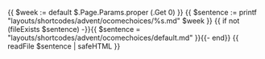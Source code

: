 {{ $week := default $.Page.Params.proper (.Get 0) }}
{{ $sentence := printf "layouts/shortcodes/advent/ocomechoices/%s.md" $week }}
{{ if not (fileExists $sentence) -}}{{ $sentence = "layouts/shortcodes/advent/ocomechoices/default.md" }}{{- end}}
{{ readFile $sentence | safeHTML }}
